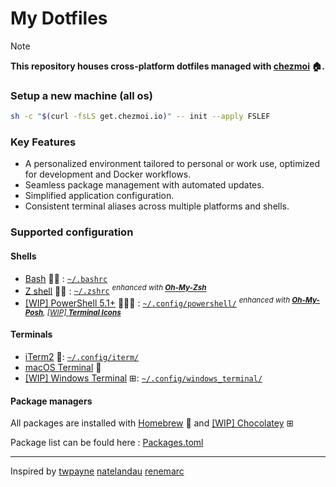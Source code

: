# My Dotfiles

> [!NOTE]
> **This repository houses cross-platform dotfiles managed with [chezmoi](https://www.chezmoi.io/) 🏠.**


### Setup a new machine (all os)

```bash
sh -c "$(curl -fsLS get.chezmoi.io)" -- init --apply FSLEF
```

### Key Features

- A personalized environment tailored to personal or work use, optimized for development and Docker workflows.
- Seamless package management with automated updates.
- Simplified application configuration.
- Consistent terminal aliases across multiple platforms and shells.

### Supported configuration

#### Shells

- [Bash](https://www.gnu.org/software/bash/) 🐧 : [`~/.bashrc`](./home/dot_bashrc)
- [Z shell](http://zsh.sourceforge.net/) 🐧 : [`~/.zshrc`](./home/dot_zshrc) _<sup>enhanced with [**Oh-My-Zsh**](https://ohmyz.sh/)</sup>_
- [[WIP] PowerShell 5.1+](https://github.com/PowerShell/PowerShell) 🐧⊞ : [`~/.config/powershell/`](./dot_config/powershell/) _<sup>enhanced with [**Oh-My-Posh**](https://github.com/JanDeDobbeleer/oh-my-posh), [[WIP] **Terminal Icons**](https://github.com/devblackops/Terminal-Icons)</sup>_

#### Terminals

- [iTerm2](https://iterm2.com/) : [`~/.config/iterm/`](./dot_config/iterm)
- [macOS Terminal](https://support.apple.com/en-ca/guide/terminal/welcome/mac) 
- [[WIP] Windows Terminal](https://www.microsoft.com/en-us/p/windows-terminal-preview/9n0dx20hk701) ⊞: [`~/.config/windows_terminal/`](./dot_config/windows_terminal)

#### Package managers

All packages are installed with [Homebrew](https://brew.sh/)  and [[WIP] Chocolatey](https://chocolatey.org/) ⊞

Package list can be fould here : [Packages.toml](./home/.chezmoidata/packages.toml)


---

Inspired by [twpayne](https://github.com/twpayne/dotfiles) [natelandau](https://github.com/natelandau/dotfiles) [renemarc](https://github.com/renemarc/dotfiles)